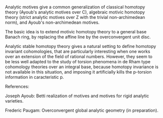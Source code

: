Analytic motives give a common generalization of classical homotopy theory (Ayoub's analytic motives over C), algebraic motivic homotopy theory (strict analytic motives over Z with the trivial non-archimedean norm), and Ayoub's non-archimedean motives.

The basic idea is to extend motivic homotopy theory to a general base Banach ring, by replacing the affine line by the overconvergent unit disc.

Analytic stable homotopy theory gives a natural setting to define homotopy invariant cohomologies, that are particularly interesting when one works over an extension of the field of rational numbers. However, they seem to be less well adapted to the study of torsion phenomena in de Rham type cohomology theories over an integral base, because homotopy invariance is not available in this situation, and imposing it artificially kills the p-torsion information in caracteristic p.

References:

Joseph Ayoub: Betti realization of motives and motives for rigid analytic varieties.

Frederic Paugam: Overconvergent global analytic geometry (in preparation).